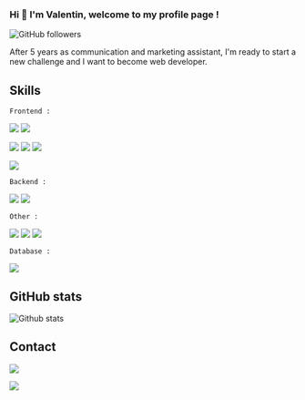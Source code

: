 ### Hi 👋 I'm Valentin, welcome to my profile page !

<img alt="GitHub followers" src="https://img.shields.io/github/followers/ValGab?label=Follow&style=social">

After 5 years as communication and marketing assistant, I'm ready to start a new challenge and I want to become web developer.

## Skills

 `Frontend :`

<img src="https://img.shields.io/badge/HTML5-E34F26?style=for-the-badge&logo=html5&logoColor=white"> <img src="https://img.shields.io/badge/CSS3-1572B6?style=for-the-badge&logo=css3&logoColor=white">

<img src="https://img.shields.io/badge/JavaScript-323330?style=for-the-badge&logo=javascript&logoColor=F7DF1E">  <img src="https://img.shields.io/badge/React-20232A?style=for-the-badge&logo=react&logoColor=61DAFB">  <img src="https://img.shields.io/badge/Node.js-339933?style=for-the-badge&logo=nodedotjs&logoColor=white">

<img src="https://img.shields.io/badge/React_Native-20232A?style=for-the-badge&logo=react&logoColor=61DAFB">  
 
 `Backend :`
 
<img src="https://img.shields.io/badge/Heroku-430098?style=for-the-badge&logo=heroku&logoColor=white"> <img src="https://img.shields.io/badge/Express.js-000000?style=for-the-badge&logo=express&logoColor=white">

`Other :` 

<img src="https://img.shields.io/badge/Netlify-00C7B7?style=for-the-badge&logo=netlify&logoColor=white"> <img src="https://img.shields.io/badge/GIT-E44C30?style=for-the-badge&logo=git&logoColor=white"> <img src="https://img.shields.io/badge/GitHub-100000?style=for-the-badge&logo=github&logoColor=white">

 `Database :`
 
 <img src="https://img.shields.io/badge/MongoDB-4EA94B?style=for-the-badge&logo=mongodb&logoColor=white">


## GitHub stats

![Github stats](https://github-readme-stats.vercel.app/api?username=valgab)  

## Contact

[<img src="https://img.shields.io/badge/My Website-www.valentingbr.fr-green">](https://www.valentingbr.fr)

[<img src="https://img.shields.io/badge/LinkedIn-0077B5?style=for-the-badge&logo=linkedin&logoColor=white">](https://www.linkedin.com/in/valentin-gaborieau)


